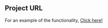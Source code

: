 ## Project URL
For an example of the functionality, [Click here!](https://tinsae-image-search-project.onrender.com/)

